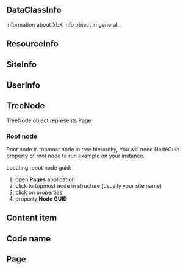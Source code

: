 ## DataClassInfo

information about XbK info object in general.

## ResourceInfo

## SiteInfo

## UserInfo

## TreeNode

TreeNode object represents [Page](https://docs.xperience.io/xp/business-users/pages)

### Root node

Root node is topmost node in tree hierarchy, You will need NodeGuid property of root node to run example on your instance. 

Locating reoot node guid:
1. open **Pages** application
2. click to topmost node in structure (usually your site name)
3. click on properties
4. property **Node GUID**

## Content item

## Code name

## Page

